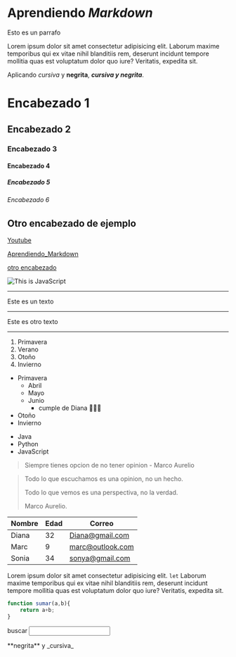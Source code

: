 # Aprendiendo _Markdown_

Esto es un parrafo

Lorem ipsum dolor sit amet consectetur adipisicing elit. Laborum maxime temporibus qui ex vitae nihil blanditiis rem, deserunt incidunt tempore mollitia quas est voluptatum dolor quo iure? Veritatis, expedita sit.

Aplicando _cursiva_ y **negrita**, **_cursiva y negrita_**.

# Encabezado 1

## Encabezado 2

### Encabezado 3

#### Encabezado 4

##### Encabezado 5

###### Encabezado 6

## Otro encabezado de ejemplo
[Youtube](https://www.youtube.com/watch?v=FlsoBiteuPM)


[Aprendiendo_Markdown](#aprendiendo-markdown)

[otro encabezado](#otro-encabezado-de-ejemplo)

![This is JavaScript](https://jonmircha.com/img/blog/this-is-javascript.jpg)

---
Este es un texto

---

Este es otro texto

---

1. Primavera
1. Verano
1. Otoño
1. Invierno

* Primavera
  - Abril
  - Mayo
  - Junio
    - cumple de Diana 🎂🌹🎁
* Otoño
* Invierno

- Java
- Python
- JavaScript

> Siempre tienes opcion de no tener opinion - Marco Aurelio

>
> Todo lo que escuchamos es una opinion, no un hecho.
>
>Todo lo que vemos es una perspectiva, no la verdad.
>
>Marco Aurelio.

| Nombre | Edad | Correo |
| ---| --- | --- |
| Diana | 32 | Diana@gmail.com |
| Marc | 9 | marc@outlook.com |
| Sonia | 34 | sonya@gmail.com |


Lorem ipsum dolor sit amet consectetur adipisicing elit. `let` Laborum maxime temporibus qui ex vitae nihil blanditiis rem, deserunt incidunt tempore mollitia quas est voluptatum dolor quo iure? Veritatis, expedita sit.

```js
function sumar(a,b){
    return a+b;
}
```

<form>
    <label for="q">buscar</label>
    <input type="search" name="q" id="q">
</form>

<!--Esto es un comentario -->


\*\*negrita\*\* y \_cursiva\_

